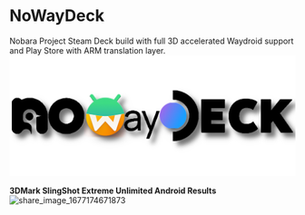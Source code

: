 # NoWayDeck

Nobara Project Steam Deck build with full 3D accelerated Waydroid support and Play Store with ARM translation layer.
![nowaydeckshadow.png](https://github.com/Wesidetet19/NoWayDeck/blob/main/nowaydeckshadow.png)

**3DMark SlingShot Extreme Unlimited Android Results**
![share_image_1677174671873](https://user-images.githubusercontent.com/89215114/221328825-5acca302-e635-4560-9345-5fdb0c877aa1.png)
